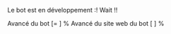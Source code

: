 Le bot est en développement :! Wait !!

Avancé du bot [=         ] %
Avancé du site web du bot [          ] %



